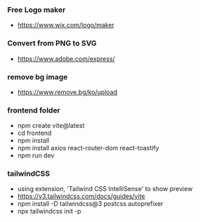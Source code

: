 ### Free Logo maker
- https://www.wix.com/logo/maker

### Convert from PNG to SVG 
- https://www.adobe.com/express/

### remove bg image
- https://www.remove.bg/ko/upload

### frontend folder
- npm create vite@latest
- cd frontend
- npm install
- npm install axios react-router-dom react-toastify
- npm run dev

### tailwindCSS
- using extension, 'Tailwind CSS IntelliSense' to show preview
- https://v3.tailwindcss.com/docs/guides/vite
- npm install -D tailwindcss@3 postcss autoprefixer
- npx tailwindcss init -p
